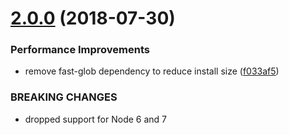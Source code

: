# [2.0.0](https://github.com/princjef/get-system-fonts/compare/v1.0.0...v2.0.0) (2018-07-30)


### Performance Improvements

* remove fast-glob dependency to reduce install size ([f033af5](https://github.com/princjef/get-system-fonts/commit/f033af5))


### BREAKING CHANGES

* dropped support for Node 6 and 7
